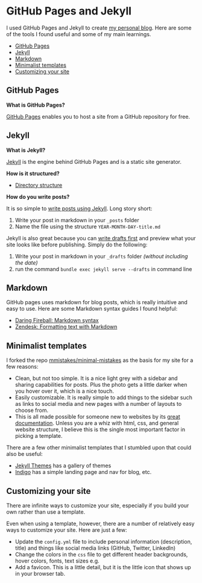 # GitHub Pages and Jekyll

I used GitHub Pages and Jekyll to create [my personal blog](https://margotkurfess.github.io/). Here are some of the tools I found useful and some of my main learnings.

-	[GitHub Pages](https://github.com/margotkurfess/reference/blob/master/github-pages_jekyll.md#github-pages)
-	[Jekyll](https://github.com/margotkurfess/reference/blob/master/github-pages_jekyll.md#jekyll)
-	[Markdown](https://github.com/margotkurfess/reference/blob/master/github-pages_jekyll.md#markdown)
-	[Minimalist templates](https://github.com/margotkurfess/reference/blob/master/github-pages_jekyll.md#minimalist-templates)
-	[Customizing your site](https://github.com/margotkurfess/reference/blob/master/github-pages_jekyll.md#customizing-your-site)


## GitHub Pages

**What is GitHub Pages?**

[GitHub Pages](https://help.github.com/articles/what-is-github-pages/) enables you to host a site from a GitHub repository for free.

## Jekyll

**What is Jekyll?**

[Jekyll](https://jekyllrb.com/docs/home/) is the engine behind GitHub Pages and is a static site generator.

**How is it structured?**

-	[Directory structure](https://jekyllrb.com/docs/structure/)

**How do you write posts?**

It is so simple to [write posts using Jekyll](http://jekyllrb.com/docs/posts/). Long story short:

1.	Write your post in markdown in your `_posts` folder
2.	Name the file using the structure `YEAR-MONTH-DAY-title.md`


Jekyll is also great because you can [write drafts first](https://jekyllrb.com/docs/drafts/) and preview what your site looks like before publishing. Simply do the following:

1.	Write your post in markdown in your `_drafts` folder *(without including the date)*
2.	run the command `bundle exec jekyll serve --drafts` in command line

## Markdown

GitHub pages uses markdown for blog posts, which is really intuitive and easy to use. Here are some Markdown syntax guides I found helpful:

-	[Daring Fireball: Markdown syntax](https://daringfireball.net/projects/markdown/syntax#em)
-	[Zendesk: Formatting text with Markdown](https://support.zendesk.com/hc/en-us/articles/203691016-Formatting-text-with-Markdown)

## Minimalist templates

I forked the repo [mmistakes/minimal-mistakes](https://github.com/mmistakes/minimal-mistakes) as the basis for my site for a few reasons:

-	Clean, but not too simple. It is a nice light grey with a sidebar and sharing capabilities for posts. Plus the photo gets a little darker when you hover over it, which is a nice touch.
-	Easily customizable. It is really simple to add things to the sidebar such as links to social media and new pages with a number of layouts to choose from.
-	This is all made possible for someone new to websites by its [great documentation](https://mmistakes.github.io/minimal-mistakes/). Unless you are a whiz with html, css, and general website structure, I believe this is the single most important factor in picking a template.


There are a few other minimalist templates that I stumbled upon that could also be useful:

-	[Jekyll Themes](http://themes.jekyllrc.org/) has a gallery of themes
-	[Indigo](https://github.com/sergiokopplin/indigo) has a simple landing page and nav for blog, etc.

## Customizing your site

There are infinite ways to customize your site, especially if you build your own rather than use a template.

Even when using a template, however, there are a number of relatively easy ways to customize your site. Here are just a few:

-	Update the `config.yml` file to include personal information (description, title) and things like social media links (GitHub, Twitter, LinkedIn)
-	Change the colors in the `css` file to get different header backgrounds, hover colors, fonts, text sizes e.g.
-	Add a favicon. This is a little detail, but it is the little icon that shows up in your browser tab.